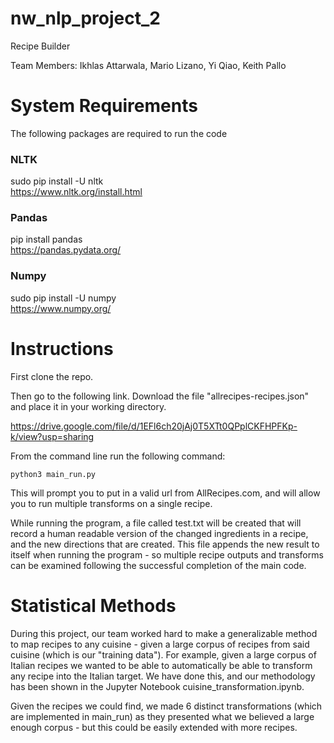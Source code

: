 # nw_nlp_project_2
Recipe Builder

Team Members: Ikhlas Attarwala, Mario Lizano, Yi Qiao, Keith Pallo


# System Requirements

The following packages are required to run the code

### NLTK
sudo pip install -U nltk  
https://www.nltk.org/install.html

### Pandas
pip install pandas   
https://pandas.pydata.org/

### Numpy
sudo pip install -U numpy  
https://www.numpy.org/



# Instructions

First clone the repo.

Then go to the following link. Download the file "allrecipes-recipes.json" and place it in your working directory.

https://drive.google.com/file/d/1EFl6ch20jAj0T5XTt0QPplCKFHPFKp-k/view?usp=sharing

From the command line run the following command:

`python3 main_run.py`

This will prompt you to put in a valid url from AllRecipes.com, and will allow you to run multiple transforms on a single recipe.

While running the program, a file called test.txt will be created that will record a human readable version of the changed ingredients in a recipe, and the new directions that are created. This file appends the new result to itself when running the program - so multiple recipe outputs and transforms can be examined following the successful completion of the main code.

# Statistical Methods

During this project, our team worked hard to make a generalizable method to map recipes to any cuisine - given a large corpus of recipes from said cuisine (which is our "training data"). For example, given a large corpus of Italian recipes we wanted to be able to automatically be able to transform any recipe into the Italian target. We have done this, and our methodology has been shown in the Jupyter Notebook cuisine_transformation.ipynb.

Given the recipes we could find, we made 6 distinct transformations (which are implemented in main_run) as they presented what we believed a large enough corpus - but this could be easily extended with more recipes.
